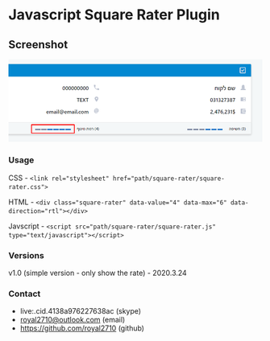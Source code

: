 # Javascript Square Rater Plugin

## Screenshot
![square rater](screenshot.png)

### Usage
CSS - `<link rel="stylesheet" href="path/square-rater/square-rater.css">`

HTML - `<div class="square-rater" data-value="4" data-max="6" data-direction="rtl"></div>`

Javscript - `<script src="path/square-rater/square-rater.js" type="text/javascript"></script>`

### Versions
v1.0 (simple version - only show the rate) - 2020.3.24

### Contact
* live:.cid.4138a976227638ac (skype)
* royal2710@outlook.com (email)
* https://github.com/royal2710 (github)